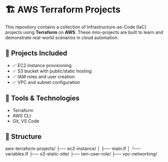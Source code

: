 # 🏗️ AWS Terraform Projects

This repository contains a collection of Infrastructure-as-Code (IaC) projects using **Terraform** on **AWS**. These mini-projects are built to learn and demonstrate real-world scenarios in cloud automation.

## 🔧 Projects Included
- ✅ EC2 instance provisioning
- ✅ S3 bucket with public/static hosting
- ✅ IAM roles and user creation
- ✅ VPC and subnet configuration

## 🚀 Tools & Technologies
- Terraform
- AWS CLI
- Git, VS Code

## 📂 Structure
aws-terraform-projects/
├── ec2-instance/
│ ├── main.tf
│ └── variables.tf
├── s3-static-site/
├── iam-user-role/
├── vpc-networking/
